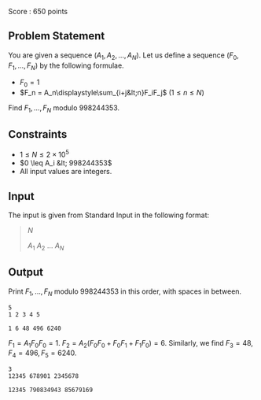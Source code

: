 Score : $650$ points

## Problem Statement

You are given a sequence $(A_1, A_2, \ldots , A_N)$.
Let us define a sequence $(F_0, F_1, \ldots , F_N)$ by the following formulae.

- $F_0 = 1$
- $F_n = A_n\displaystyle\sum_{i+j&lt;n}F_iF_j$ $(1 \leq n \leq N)$

Find $F_1, \ldots , F_N$ modulo $998244353$.

## Constraints

- $1 \leq N \leq 2 \times 10^5$
- $0 \leq A_i &lt; 998244353$
- All input values are integers.

## Input

The input is given from Standard Input in the following format:

> $N$
> 
> $A_1$ $A_2$ $\ldots$ $A_N$

## Output

Print $F_1, \ldots , F_N$ modulo $998244353$ in this order, with spaces in between.

```input1
5
1 2 3 4 5
```

```output1
1 6 48 496 6240
```

$F_1 = A_1F_0F_0 = 1$.
$F_2 = A_2(F_0F_0+F_0F_1+F_1F_0) = 6$.
Similarly, we find $F_3 = 48, F_4 = 496, F_5 = 6240$.

```input2
3
12345 678901 2345678
```

```output2
12345 790834943 85679169
```